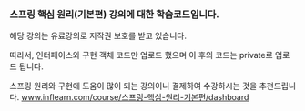 ### 스프링 핵심 원리(기본편) 강의에 대한 학습코드입니다.

해당 강의는 유료강의로 저작권 보호를 받고 있습니다.

따라서, 인터페이스와 구현 객체 코드만 업로드 했으며 이 후의 코드는 private로 업로드 됩니다.

스프링 원리와 구현에 도움이 많이 되는 강의이니 결제하여 수강하시는 것을 추천드립니다.
www.inflearn.com/course/스프링-핵심-원리-기본편/dashboard
